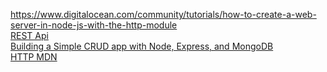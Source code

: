 https://www.digitalocean.com/community/tutorials/how-to-create-a-web-server-in-node-js-with-the-http-module  
[REST Api](https://www.smashingmagazine.com/2018/01/understanding-using-rest-api/)  
[Building a Simple CRUD app with Node, Express, and MongoDB](https://zellwk.com/blog/crud-express-mongodb/)  
[HTTP MDN](https://developer.mozilla.org/en-US/docs/Web/HTTP)
